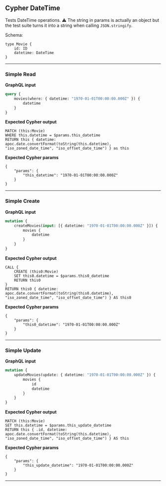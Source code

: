 ## Cypher DateTime

Tests DateTime operations. ⚠ The string in params is actually an object but the test suite turns it into a string when calling `JSON.stringify`.

Schema:

```schema
type Movie {
    id: ID
    datetime: DateTime
}
```

---

### Simple Read

**GraphQL input**

```graphql
query {
    movies(where: { datetime: "1970-01-01T00:00:00.000Z" }) {
        datetime
    }
}
```

**Expected Cypher output**

```cypher
MATCH (this:Movie)
WHERE this.datetime = $params.this_datetime
RETURN this { datetime: apoc.date.convertFormat(toString(this.datetime), "iso_zoned_date_time", "iso_offset_date_time") } as this
```

**Expected Cypher params**

```cypher-params
{
    "params": {
        "this_datetime": "1970-01-01T00:00:00.000Z"
    }
}
```

---

### Simple Create

**GraphQL input**

```graphql
mutation {
    createMovies(input: [{ datetime: "1970-01-01T00:00:00.000Z" }]) {
        movies {
            datetime
        }
    }
}
```

**Expected Cypher output**

```cypher
CALL {
    CREATE (this0:Movie)
    SET this0.datetime = $params.this0_datetime
    RETURN this0
}
RETURN this0 { datetime: apoc.date.convertFormat(toString(this0.datetime), "iso_zoned_date_time", "iso_offset_date_time") } AS this0
```

**Expected Cypher params**

```cypher-params
{
    "params": {
        "this0_datetime": "1970-01-01T00:00:00.000Z"
    }
}
```

---

### Simple Update

**GraphQL input**

```graphql
mutation {
    updateMovies(update: { datetime: "1970-01-01T00:00:00.000Z" }) {
        movies {
            id
            datetime
        }
    }
}
```

**Expected Cypher output**

```cypher
MATCH (this:Movie)
SET this.datetime = $params.this_update_datetime
RETURN this { .id, datetime: apoc.date.convertFormat(toString(this.datetime), "iso_zoned_date_time", "iso_offset_date_time") } AS this
```

**Expected Cypher params**

```cypher-params
{
    "params": {
        "this_update_datetime": "1970-01-01T00:00:00.000Z"
    }
}
```

---
